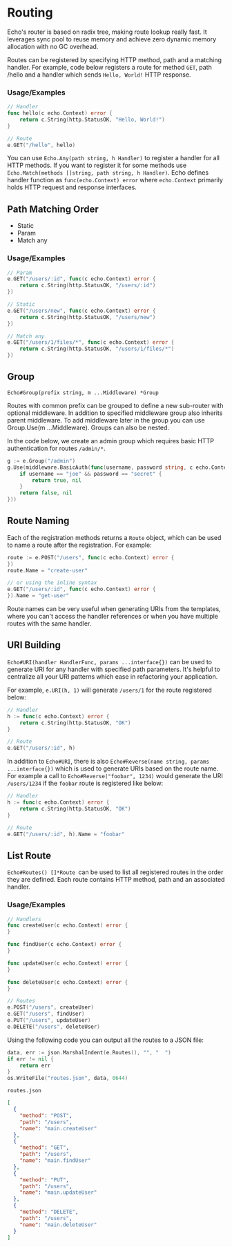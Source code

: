 
# Routing

Echo's router is based on radix tree, making route lookup really fast. It leverages sync pool to reuse memory and achieve zero dynamic memory allocation with no GC overhead.

Routes can be registered by specifying HTTP method, path and a matching handler. For example, code below registers a route for method `GET`, path /hello and a handler which sends `Hello, World!` HTTP response.


### Usage/Examples

```go
// Handler
func hello(c echo.Context) error {
    return c.String(http.StatusOK, "Hello, World!")
}

// Route
e.GET("/hello", hello)
```

You can use `Echo.Any(path string, h Handler)` to register a handler for all HTTP methods. If you want to register it for some methods use `Echo.Match(methods []string, path string, h Handler)`.
Echo defines handler function as `func(echo.Context) error` where `echo.Context` primarily holds HTTP request and response interfaces.

## Path Matching Order
- Static
- Param
- Match any

### Usage/Examples

```go
// Param
e.GET("/users/:id", func(c echo.Context) error {
    return c.String(http.StatusOK, "/users/:id")
})

// Static
e.GET("/users/new", func(c echo.Context) error {
    return c.String(http.StatusOK, "/users/new")
})

// Match any
e.GET("/users/1/files/*", func(c echo.Context) error {
    return c.String(http.StatusOK, "/users/1/files/*")
})
```

## Group

`Echo#Group(prefix string, m ...Middleware) *Group`

Routes with common prefix can be grouped to define a new sub-router with optional middleware. In addition to specified middleware group also inherits parent middleware. To add middleware later in the group you can use Group.Use(m ...Middleware). Groups can also be nested.

In the code below, we create an admin group which requires basic HTTP authentication for routes `/admin/*`.

```go
g := e.Group("/admin")
g.Use(middleware.BasicAuth(func(username, password string, c echo.Context) (bool, error) {
    if username == "joe" && password == "secret" {
        return true, nil
    }
    return false, nil
}))
```

## Route Naming

Each of the registration methods returns a `Route` object, which can be used to name a route after the registration. For example:

```go
route := e.POST("/users", func(c echo.Context) error {
})
route.Name = "create-user"

// or using the inline syntax
e.GET("/users/:id", func(c echo.Context) error {
}).Name = "get-user"
```

Route names can be very useful when generating URIs from the templates, where you can't access the handler references or when you have multiple routes with the same handler.

## URI Building

`Echo#URI(handler HandlerFunc, params ...interface{})` can be used to generate URI for any handler with specified path parameters. It's helpful to centralize all your URI patterns which ease in refactoring your application.

For example, `e.URI(h, 1)` will generate `/users/1` for the route registered below:

```go
// Handler
h := func(c echo.Context) error {
    return c.String(http.StatusOK, "OK")
}

// Route
e.GET("/users/:id", h)
```

In addition to `Echo#URI`, there is also `Echo#Reverse(name string, params ...interface{})` which is used to generate URIs based on the route name. For example a call to `Echo#Reverse("foobar", 1234)` would generate the URI `/users/1234` if the `foobar` route is registered like below:

```go
// Handler
h := func(c echo.Context) error {
    return c.String(http.StatusOK, "OK")
}

// Route
e.GET("/users/:id", h).Name = "foobar"
```

## List Route 

`Echo#Routes() []*Route `can be used to list all registered routes in the order they are defined. Each route contains HTTP method, path and an associated handler.

### Usage/Examples

```go
// Handlers
func createUser(c echo.Context) error {
}

func findUser(c echo.Context) error {
}

func updateUser(c echo.Context) error {
}

func deleteUser(c echo.Context) error {
}

// Routes
e.POST("/users", createUser)
e.GET("/users", findUser)
e.PUT("/users", updateUser)
e.DELETE("/users", deleteUser)
```
Using the following code you can output all the routes to a JSON file:
```go
data, err := json.MarshalIndent(e.Routes(), "", "  ")
if err != nil {
    return err
}
os.WriteFile("routes.json", data, 0644)
```

`routes.json`

```json
[
  {
    "method": "POST",
    "path": "/users",
    "name": "main.createUser"
  },
  {
    "method": "GET",
    "path": "/users",
    "name": "main.findUser"
  },
  {
    "method": "PUT",
    "path": "/users",
    "name": "main.updateUser"
  },
  {
    "method": "DELETE",
    "path": "/users",
    "name": "main.deleteUser"
  }
]
```